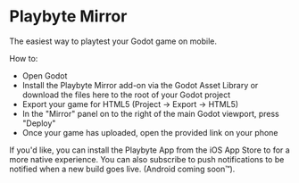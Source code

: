 # Playbyte Mirror
The easiest way to playtest your Godot game on mobile.

How to:
* Open Godot
* Install the Playbyte Mirror add-on via the Godot Asset Library or download the files here to the root of your Godot project
* Export your game for HTML5 (Project -> Export -> HTML5)
* In the "Mirror" panel on to the right of the main Godot viewport, press "Deploy"
* Once your game has uploaded, open the provided link on your phone

If you'd like, you can install the Playbyte App from the iOS App Store to for a more native experience. You can also subscribe to push notifications to be notified when a new build goes live.
(Android coming soon™️).
